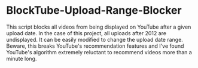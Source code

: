 # BlockTube-Upload-Range-Blocker
This script blocks all videos from being displayed on YouTube after a given upload date. In the case of this project, all uploads after 2012 are undisplayed. It can be easily modified to change the upload date range. Beware, this breaks YouTube's recommendation features and I've found YouTube's algorithm extremely reluctant to recommend videos more than a minute long.

